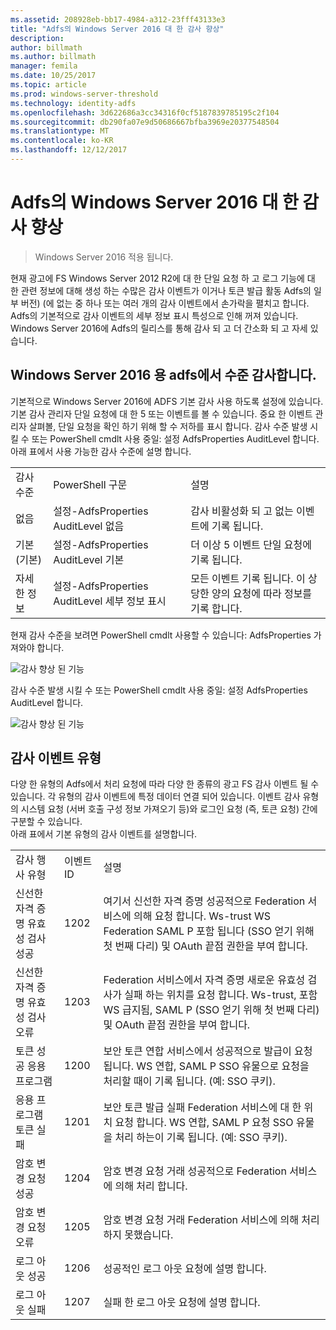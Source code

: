 ```yaml
---
ms.assetid: 208928eb-bb17-4984-a312-23fff43133e3
title: "Adfs의 Windows Server 2016 대 한 감사 향상"
description: 
author: billmath
ms.author: billmath
manager: femila
ms.date: 10/25/2017
ms.topic: article
ms.prod: windows-server-threshold
ms.technology: identity-adfs
ms.openlocfilehash: 3d622686a3cc34316f0cf5187839785195c2f104
ms.sourcegitcommit: db290fa07e9d50686667bfba3969e20377548504
ms.translationtype: MT
ms.contentlocale: ko-KR
ms.lasthandoff: 12/12/2017
---
```

# <a name="auditing-enhancements-to-ad-fs-in-windows-server-2016"></a>Adfs의 Windows Server 2016 대 한 감사 향상

>Windows Server 2016 적용 됩니다.

현재 광고에 FS Windows Server 2012 R2에 대 한 단일 요청 하 고 로그 기능에 대 한 관련 정보에 대해 생성 하는 수많은 감사 이벤트가 이거나 토큰 발급 활동 Adfs의 일부 버전) (에 없는 중 하나 또는 여러 개의 감사 이벤트에서 손가락을 펼치고 합니다. Adfs의 기본적으로 감사 이벤트의 세부 정보 표시 특성으로 인해 꺼져 있습니다.  
    Windows Server 2016에 Adfs의 릴리스를 통해 감사 되 고 더 간소화 되 고 자세 있습니다.  
  
## <a name="auditing-levels-in-ad-fs-for-windows-server-2016"></a>Windows Server 2016 용 adfs에서 수준 감사합니다.  
기본적으로 Windows Server 2016에 ADFS 기본 감사 사용 하도록 설정에 있습니다.  기본 감사 관리자 단일 요청에 대 한 5 또는 이벤트를 볼 수 있습니다.  중요 한 이벤트 관리자 살펴볼, 단일 요청을 확인 하기 위해 할 수 저하를 표시 합니다.   감사 수준 발생 시킬 수 또는 PowerShell cmdlt 사용 중일: 설정 AdfsProperties AuditLevel 합니다.  아래 표에서 사용 가능한 감사 수준에 설명 합니다.  
  
||||  
|-|-|-|  
|감사 수준|PowerShell 구문|설명|  
|없음|설정-AdfsProperties AuditLevel 없음|감사 비활성화 되 고 없는 이벤트에 기록 됩니다.|  
|기본 (기본)|설정-AdfsProperties AuditLevel 기본|더 이상 5 이벤트 단일 요청에 기록 됩니다.|  
|자세한 정보|설정-AdfsProperties AuditLevel 세부 정보 표시|모든 이벤트 기록 됩니다.  이 상당한 양의 요청에 따라 정보를 기록 합니다.|  
  
현재 감사 수준을 보려면 PowerShell cmdlt 사용할 수 있습니다: AdfsProperties 가져와야 합니다.  
  
![감사 향상 된 기능](media/Auditing-Enhancements-to-AD-FS-in-Windows-Server-2016/ADFS_Audit_1.PNG)  
  
감사 수준 발생 시킬 수 또는 PowerShell cmdlt 사용 중일: 설정 AdfsProperties AuditLevel 합니다.  
  
![감사 향상 된 기능](media/Auditing-Enhancements-to-AD-FS-in-Windows-Server-2016/ADFS_Audit_2.png)  
  
## <a name="types-of-audit-events"></a>감사 이벤트 유형  
다양 한 유형의 Adfs에서 처리 요청에 따라 다양 한 종류의 광고 FS 감사 이벤트 될 수 있습니다. 각 유형의 감사 이벤트에 특정 데이터 연결 되어 있습니다.  이벤트 감사 유형의 시스템 요청 (서버 호출 구성 정보 가져오기 등)와 로그인 요청 (즉, 토큰 요청) 간에 구분할 수 있습니다.    
  아래 표에서 기본 유형의 감사 이벤트를 설명합니다.  
  
||||  
|-|-|-|  
|감사 행사 유형|이벤트 ID|설명|  
|신선한 자격 증명 유효성 검사 성공|1202|여기서 신선한 자격 증명 성공적으로 Federation 서비스에 의해 요청 합니다. Ws-trust WS Federation SAML P 포함 됩니다 (SSO 얻기 위해 첫 번째 다리) 및 OAuth 끝점 권한을 부여 합니다.|  
|신선한 자격 증명 유효성 검사 오류|1203|Federation 서비스에서 자격 증명 새로운 유효성 검사가 실패 하는 위치를 요청 합니다. Ws-trust, 포함 WS 급지됨, SAML P (SSO 얻기 위해 첫 번째 다리) 및 OAuth 끝점 권한을 부여 합니다.|  
|토큰 성공 응용 프로그램|1200|보안 토큰 연합 서비스에서 성공적으로 발급이 요청 됩니다. WS 연합, SAML P SSO 유물으로 요청을 처리할 때이 기록 됩니다. (예: SSO 쿠키).|  
|응용 프로그램 토큰 실패|1201|보안 토큰 발급 실패 Federation 서비스에 대 한 위치 요청 합니다. WS 연합, SAML P 요청 SSO 유물을 처리 하는이 기록 됩니다. (예: SSO 쿠키).|  
|암호 변경 요청 성공|1204|암호 변경 요청 거래 성공적으로 Federation 서비스에 의해 처리 합니다.|  
|암호 변경 요청 오류|1205|암호 변경 요청 거래 Federation 서비스에 의해 처리 하지 못했습니다.| 
|로그 아웃 성공|1206|성공적인 로그 아웃 요청에 설명 합니다.|  
|로그 아웃 실패|1207|실패 한 로그 아웃 요청에 설명 합니다.|  

  


